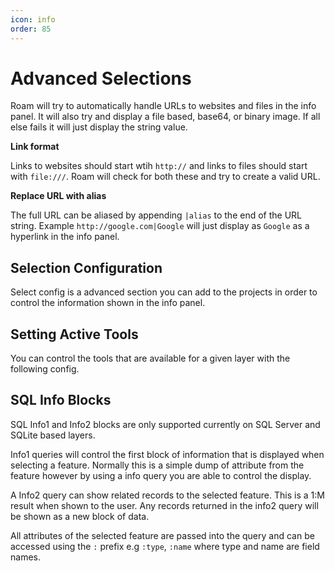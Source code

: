 ```yaml
---
icon: info
order: 85
---
```


# Advanced Selections

Roam will try to automatically handle URLs to websites and files in the info panel.  It will also try and display a file based, base64, or binary image.  If all else fails it will just display the string value.

**Link format** 

Links to websites should start wtih `http://` and links to files should start with `file:///`. Roam will check for both these and try to create a valid URL.

**Replace URL with alias**

The full URL can be aliased by appending `|alias` to the end of the URL string.  Example `http://google.com|Google` will just display as `Google` as a hyperlink in the info panel.

## Selection Configuration

Select config is a advanced section you can add to the projects in order to control the
information shown in the info panel.

## Setting Active Tools

You can control the tools that are available for a given layer with the following config. 

## SQL Info Blocks

SQL Info1 and Info2 blocks are only supported currently on SQL Server and SQLite based layers.

Info1 queries will control the first block of information that is displayed when selecting a feature. Normally this is 
a simple dump of attribute from the feature however by using a info query you are able to control the display. 

A Info2 query can show related records to the selected feature. This is a 1:M result when shown to the user. Any records
 returned in the info2 query will be shown as a new block of data.

All attributes of the selected feature are passed into the query and can be accessed using 
the `:` prefix e.g `:type`, `:name` where type and name are field names.


